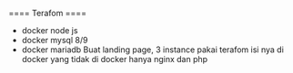 ==== Terafom ====
- docker node js
- docker mysql 8/9
- docker mariadb
Buat landing page, 3 instance pakai terafom isi nya di docker
yang tidak di docker hanya nginx dan php
